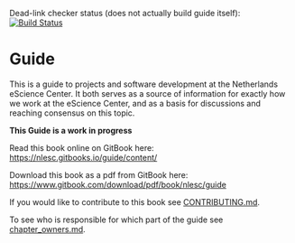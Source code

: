 Dead-link checker status (does not actually build guide itself): [![Build Status](https://travis-ci.org/NLeSC/guide.svg?branch=master)](https://travis-ci.org/NLeSC/guide)

# Guide

This is a guide to projects and software development at the Netherlands eScience Center. It both serves as a source of information for exactly how we work at the eScience Center, and as a basis for discussions and reaching consensus on this topic.

**This Guide is a work in progress**

Read this book online on GitBook here: https://nlesc.gitbooks.io/guide/content/

Download this book as a pdf from GitBook here: https://www.gitbook.com/download/pdf/book/nlesc/guide

If you would like to contribute to this book see [CONTRIBUTING.md](CONTRIBUTING.md).

To see who is responsible for which part of the guide see [chapter_owners.md](chapter_owners.md).
